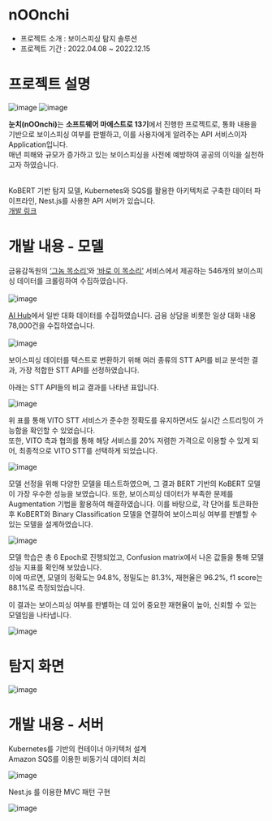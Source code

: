 # nOOnchi
- 프로젝트 소개 : 보이스피싱 탐지 솔루션
- 프로젝트 기간 : 2022.04.08 ~ 2022.12.15 


# 프로젝트 설명

![image](https://github.com/pmy02/nOOnchi/assets/62882579/d35d8313-555f-4e9e-9efc-f82e809e5a45)
![image](https://github.com/pmy02/nOOnchi/assets/62882579/7f5917b1-d259-4feb-a4b6-ee4bf9e618b7)

<strong>눈치(nOOnchi)</strong>는 <strong>소프트웨어 마에스트로 13기</strong>에서 진행한 프로젝트로, 통화 내용을 기반으로 보이스피싱 여부를 판별하고, 이를 사용자에게 알려주는 API 서비스이자 Application입니다. <br>
매년 피해와 규모가 증가하고 있는 보이스피싱을 사전에 예방하여 공공의 이익을 실천하고자 하였습니다. <br><br>
 
KoBERT 기반 탐지 모델, Kubernetes와 SQS를 활용한 아키텍처로 구축한 데이터 파이프라인, Nest.js를 사용한 API 서버가 있습니다. <br>
[개발 링크](https://github.com/SWMTeamCuriosity)


# 개발 내용 - 모델

금융감독원의 [‘그놈 목소리’](https://www.fss.or.kr/fss/bbs/B0000206/list.do?menuNo=200690)와 [‘바로 이 목소리’](https://www.fss.or.kr/fss/bbs/B0000203/list.do?menuNo=200686) 서비스에서 제공하는 546개의 보이스피싱 데이터를 크롤링하여 수집하였습니다. <br><br>
![image](https://github.com/pmy02/nOOnchi/assets/62882579/9d4da9b7-8ed4-4150-beef-aaad69b1fbff) <br>

[AI Hub](https://aihub.or.kr/aihubdata/data/view.do?currMenu=116&topMenu=100&aihubDataSe=ty&dataSetSn=123)에서 일반 대화 데이터를 수집하였습니다. 금융 상담을 비롯한 일상 대화 내용 78,000건을 수집하였습니다. <br><br>
![image](https://github.com/pmy02/nOOnchi/assets/62882579/caba59e1-75ab-47b1-adff-e99f14092d41) <br>

보이스피싱 데이터를 텍스트로 변환하기 위해 여러 종류의 STT API를 비교 분석한 결과, 가장 적합한 STT API를 선정하였습니다. <br> 

아래는 STT API들의 비교 결과를 나타낸 표입니다. <br>

![image](https://github.com/pmy02/nOOnchi/assets/62882579/99aa342e-8fde-4957-8781-74526f2ac66c)

위 표를 통해 VITO STT 서비스가 준수한 정확도를 유지하면서도 실시간 스트리밍이 가능함을 확인할 수 있었습니다. <br>
또한, VITO 측과 협의를 통해 해당 서비스를 20% 저렴한 가격으로 이용할 수 있게 되어, 최종적으로 VITO STT를 선택하게 되었습니다. <br>

![image](https://github.com/pmy02/nOOnchi/assets/62882579/398fe901-96e9-4d90-a77e-f2bff884c3bf)

모델 선정을 위해 다양한 모델을 테스트하였으며, 그 결과 BERT 기반의 KoBERT 모델이 가장 우수한 성능을 보였습니다. 또한, 보이스피싱 데이터가 부족한 문제를 Augmentation 기법을 활용하여 해결하였습니다. 
이를 바탕으로, 각 단어를 토큰화한 후 KoBERT와 Binary Classification 모델을 연결하여 보이스피싱 여부를 판별할 수 있는 모델을 설계하였습니다.

![image](https://github.com/pmy02/nOOnchi/assets/62882579/df63ff97-ad6d-47ea-9001-c321c034a988)

모델 학습은 총 6 Epoch로 진행되었고, Confusion matrix에서 나온 값들을 통해 모델 성능 지표를 확인해 보았습니다. <br>
이에 따르면, 모델의 정확도는 94.8%, 정밀도는 81.3%, 재현율은 96.2%, f1 score는 88.1%로 측정되었습니다.

이 결과는 보이스피싱 여부를 판별하는 데 있어 중요한 재현율이 높아, 신뢰할 수 있는 모델임을 나타냅니다.

![image](https://github.com/pmy02/nOOnchi/assets/62882579/ef0394b9-4728-46cd-bbd4-0fcff9052583)


# 탐지 화면

![image](https://github.com/pmy02/nOOnchi/assets/62882579/331c45e7-7dd2-4c9b-9430-1fdbad4998ec)


# 개발 내용 - 서버

Kubernetes를 기반의 컨테이너 아키텍처 설계 <br>
Amazon SQS를 이용한 비동기식 데이터 처리

![image](https://github.com/pmy02/nOOnchi/assets/62882579/0dcd6f34-139b-4eed-a452-bead5ba00d7e)

Nest.js 를 이용한 MVC 패턴 구현

![image](https://github.com/pmy02/nOOnchi/assets/62882579/d4abd062-f76a-444e-a3bd-52d53d04d7cf)
